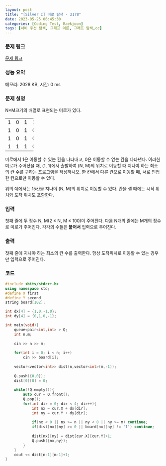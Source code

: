 ```yaml
---
layout: post
title: "[Silver I] 미로 탐색 - 2178"
date: 2023-05-25 06:45:30
categories: [Coding Test, Baekjoon]
tags: [너비 우선 탐색, 그래프 이론, 그래프 탐색,cc]
---
```


### 문제 링크

[문제 링크](https://www.acmicpc.net/problem/2178)

### 성능 요약

메모리: 2028 KB, 시간: 0 ms

### 문제 설명

<p>N×M크기의 배열로 표현되는 미로가 있다.</p>

<table class="table table-bordered" style="width:18%">
	<tbody>
		<tr>
			<td style="width:3%">1</td>
			<td style="width:3%">0</td>
			<td style="width:3%">1</td>
			<td style="width:3%">1</td>
			<td style="width:3%">1</td>
			<td style="width:3%">1</td>
		</tr>
		<tr>
			<td>1</td>
			<td>0</td>
			<td>1</td>
			<td>0</td>
			<td>1</td>
			<td>0</td>
		</tr>
		<tr>
			<td>1</td>
			<td>0</td>
			<td>1</td>
			<td>0</td>
			<td>1</td>
			<td>1</td>
		</tr>
		<tr>
			<td>1</td>
			<td>1</td>
			<td>1</td>
			<td>0</td>
			<td>1</td>
			<td>1</td>
		</tr>
	</tbody>
</table>

<p>미로에서 1은 이동할 수 있는 칸을 나타내고, 0은 이동할 수 없는 칸을 나타낸다. 이러한 미로가 주어졌을 때, (1, 1)에서 출발하여 (N, M)의 위치로 이동할 때 지나야 하는 최소의 칸 수를 구하는 프로그램을 작성하시오. 한 칸에서 다른 칸으로 이동할 때, 서로 인접한 칸으로만 이동할 수 있다.</p>

<p>위의 예에서는 15칸을 지나야 (N, M)의 위치로 이동할 수 있다. 칸을 셀 때에는 시작 위치와 도착 위치도 포함한다.</p>

### 입력

 <p>첫째 줄에 두 정수 N, M(2 ≤ N, M ≤ 100)이 주어진다. 다음 N개의 줄에는 M개의 정수로 미로가 주어진다. 각각의 수들은 <strong>붙어서</strong> 입력으로 주어진다.</p>

### 출력

 <p>첫째 줄에 지나야 하는 최소의 칸 수를 출력한다. 항상 도착위치로 이동할 수 있는 경우만 입력으로 주어진다.</p>

### 코드

```cc
#include <bits/stdc++.h>
using namespace std;
#define X first
#define Y second
string board[102];

int dx[4] = {1,0,-1,0};
int dy[4] = {0,1,0,-1};

int main(void){
    queue<pair<int,int> > Q;
    int n,m;
    
    cin >> n >> m;
    
    for(int i = 0; i < n; i++)
        cin >> board[i]; 
    
    vector<vector<int>> dist(n,vector<int>(m,-1));
    
    Q.push({0,0});  
    dist[0][0] = 0;  
    
    while(!Q.empty()){   
        auto cur = Q.front();
        Q.pop();  
        for(int dir = 0; dir < 4; dir++){
            int nx = cur.X + dx[dir];
            int ny = cur.Y + dy[dir];
            
            if(nx < 0 || nx >= n || ny < 0 || ny >= m) continue;
            if(dist[nx][ny] >= 0 || board[nx][ny] != '1') continue;
    
            dist[nx][ny] = dist[cur.X][cur.Y]+1;
            Q.push({nx,ny});
        }
    }
    cout << dist[n-1][m-1]+1; 
}
```
